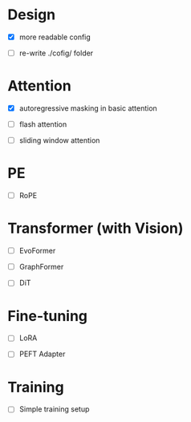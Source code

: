 # Design
- [x] more readable config
- [ ] re-write ./cofig/ folder


# Attention
- [x] autoregressive masking in basic attention

- [ ] flash attention
- [ ] sliding window attention 


# PE
- [ ] RoPE


# Transformer (with Vision)
- [ ] EvoFormer
- [ ] GraphFormer
- [ ] DiT


# Fine-tuning
- [ ] LoRA
- [ ] PEFT Adapter


# Training
- [ ] Simple training setup
